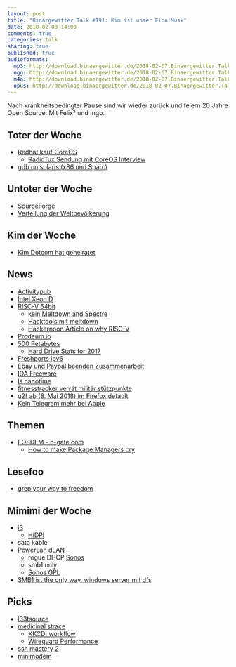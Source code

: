 ```yaml
---
layout: post
title: "Binärgewitter Talk #191: Kim ist unser Elon Musk"
date: 2018-02-08 14:00
comments: true
categories: talk
sharing: true
published: true
audioformats:
  mp3: http://download.binaergewitter.de/2018-02-07.Binaergewitter.Talk.191.mp3
  ogg: http://download.binaergewitter.de/2018-02-07.Binaergewitter.Talk.191.ogg
  m4a: http://download.binaergewitter.de/2018-02-07.Binaergewitter.Talk.191.m4a
  opus: http://download.binaergewitter.de/2018-02-07.Binaergewitter.Talk.191.opus
---
```

Nach krankheitsbedingter Pause sind wir wieder zurück und feiern 20 Jahre Open Source.
Mit Felix² und Ingo.

## Toter der Woche
- [Redhat kauf CoreOS](https://www.heise.de/developer/meldung/Containerisierung-Red-Hat-kauft-CoreOS-3956058.html)
    * [RadioTux Sendung mit CoreOS Interview](https://www.radiotux.de/index.php?/archives/8028-RadioTux-Sendung-April-2017.html)
- [gdb on solaris (x86 und Sparc)](https://www.heise.de/developer/meldung/GNU-Debugger-GDB-8-1-nimmt-Abschied-von-Solaris-3958366.html)

## Untoter der Woche

- [SourceForge](https://sourceforge.net/blog/introducing-the-new-sourceforge/)
- [Verteilung der Weltbevölkerung](http://brilliantmaps.com/population-circle/)

## Kim der Woche
- [Kim Dotcom hat geheiratet](https://www.heise.de/newsticker/meldung/Kim-Dotcom-hat-geheiratet-und-will-Neuseeland-verklagen-3947150.html)

## News
- [Activitypub](http://www.linux-magazin.de/news/activitypub-neuer-standard-fuer-dezentrale-netzwerke/)
- [Intel Xeon D](https://www.heise.de/newsticker/meldung/Intel-Xeon-D-2100-Mikroserver-Prozessor-mit-bis-zu-18-Kernen-3959076.html)
- [RISC-V 64bit](https://www.heise.de/newsticker/meldung/RISC-V-Entwickler-Board-mit-64-Bit-Chip-und-Linux-ab-Juni-3960308.html)
  * [kein Meltdown and Spectre](https://www.sifive.com/blog/2018/01/05/sifive-statement-on-meltdown-and-spectre/)
  * [Hacktools mit meltdown](https://www.elektronikpraxis.vogel.de/it-experte-warnt-meltdown-nutzende-hacking-tools-bereits-im-netz-a-676195/)
  * [Hackernoon Article on why RISC-V](https://hackernoon.com/why-we-need-risc-v-f94e3929891b)
-  [Prodeum.io](https://twitter.com/i/web/status/957527371221028865)
- [500 Petabytes](https://www.backblaze.com/blog/500-petabytes-and-counting/)
  * [Hard Drive Stats for 2017](https://www.backblaze.com/blog/hard-drive-stats-for-2017/)
- [Freshports ipv6](https://dan.langille.org/2018/01/13/adding-ipv6-to-an-nginx-website-on-freebsd-freshports/)
- [Ebay und Paypal beenden Zusammenarbeit](https://www.heise.de/newsticker/meldung/Keine-Freunde-mehr-eBay-beendet-Zusammenarbeit-mit-PayPal-3958268.html)
- [IDA Freeware](https://www.hex-rays.com/products/ida/support/download_freeware.shtml)
- [ls nanotime](http://lists.dragonflybsd.org/pipermail/commits/2017-December/627059.html)
- [fitnesstracker verrät militär stützpunkte](
https://www.golem.de/news/onlinetraining-fitnesstracker-strava-verraet-lage-von-militaerstuetzpunkten-1801-132434.html)
- [u2f ab (8. Mai 2018) im Firefox default](
https://blog.mozilla.org/press-de/2018/01/25/wie-hardware-token-basierte-zwei-faktor-authentifizierung-mit-der-webauthn-api-funktioniert/)
- [Kein Telegram mehr bei Apple](https://www.heise.de/mac-and-i/meldung/Ungeeignete-Inhalte-Apple-wirft-Messenger-Telegram-raus-3958529.html)

## Themen
- [FOSDEM - n-gate.com](http://n-gate.com/fosdem/2018/01/28/0/)
  - [How to make Package Managers cry](https://fosdem.org/2018/schedule/event/how_to_make_package_managers_cry/)

## Lesefoo
- [grep your way to freedom](https://anniecherkaev.com/grep-your-way-to-freedom)

## Mimimi der Woche
- [i3](https://i3wm.org/)
  * [HiDPI](https://wiki.archlinux.org/index.php/HiDPI)
- sata kable
- [PowerLan dLAN](https://de.wikipedia.org/wiki/PowerLAN)
  * rogue DHCP
[Sonos](https://twitter.com/l33tname/status/960953579078144000)
   * smb1 only
   * [Sonos GPL](http://www.sonos.com/documents/gpl/8.2/gpl.html)
- [SMB1 ist the only way. windows server mit dfs](https://bugzilla.samba.org/show_bug.cgi?id=12917)

## Picks
- [l33tsource](https://l33tsource.com)
- [medicinal strace](https://github.com/strace/strace/issues/14)
  - [XKCD: workflow](https://xkcd.com/1172/)
  - [Wireguard Performance](https://www.wireguard.com/performance/)
- [ssh mastery 2](https://www.tiltedwindmillpress.com/?product=ssh-mastery-2nd-edition)
- [minimodem](http://www.whence.com/minimodem/)
